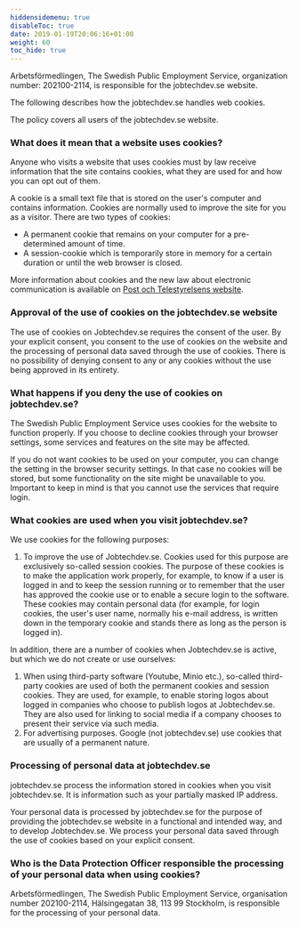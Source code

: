 ```yaml
---
hiddensidemenu: true
disableToc: true
date: 2019-01-19T20:06:16+01:00
weight: 60
toc_hide: true
---
```



Arbetsförmedlingen, The Swedish Public Employment Service, organization number: 202100-2114, is responsible for the jobtechdev.se website.

The following describes how the jobtechdev.se handles web cookies.

The policy covers all users of the jobtechdev.se website.

### What does it mean that a website uses cookies?

Anyone who visits a website that uses cookies must by law receive information that the site contains cookies, what they are used for and how you can opt out of them.

A cookie is a small text file that is stored on the user's computer and contains information. Cookies are normally used to improve the site for you as a visitor. There are two types of cookies:

- A permanent cookie that remains on your computer for a pre-determined amount of time.
- A session-cookie which is temporarily store in memory for a certain duration or until the web browser is closed.

More information about cookies and the new law about electronic communication is available on [Post och Telestyrelsens website](http://www.pts.se).

### Approval of the use of cookies on the jobtechdev.se website

The use of cookies on Jobtechdev.se requires the consent of the user. By your explicit consent, you consent to the use of cookies on the website and the processing of personal data saved through the use of cookies. There is no possibility of denying consent to any or any cookies without the use being approved in its entirety.

### What happens if you deny the use of cookies on jobtechdev.se?

The Swedish Public Employment Service uses cookies for the website to function properly. If you choose to decline cookies through your browser settings, some services and features on the site may be affected.

If you do not want cookies to be used on your computer, you can change the setting in the browser security settings. In that case no cookies will be stored, but some functionality on the site might be unavailable to you. Important to keep in mind is that you cannot use the services that require login.

### What cookies are used when you visit jobtechdev.se?

We use cookies for the following purposes:

1. To improve the use of Jobtechdev.se. Cookies used for this purpose are exclusively so-called session cookies. The purpose of these cookies is to make the application work properly, for example, to know if a user is logged in and to keep the session running or to remember that the user has approved the cookie use or to enable a secure login to the software. These cookies may contain personal data (for example, for login cookies, the user's user name, normally his e-mail address, is written down in the temporary cookie and stands there as long as the person is logged in).

In addition, there are a number of cookies when Jobtechdev.se is active, but which we do not create or use ourselves:

1. When using third-party software (Youtube, Minio etc.), so-called third-party cookies are used of both the permanent cookies and session cookies. They are used, for example, to enable storing logos about logged in companies who choose to publish logos at Jobtechdev.se. They are also used for linking to social media if a company chooses to present their service via such media.
2. For advertising purposes. Google (not jobtechdev.se) use cookies that are usually of a permanent nature.

### Processing of personal data at jobtechdev.se

jobtechdev.se process the information stored in cookies when you visit jobtechdev.se. It is information such as your partially masked IP address.

Your personal data is processed by jobtechdev.se for the purpose of providing the jobtechdev.se website in a functional and intended way, and to develop Jobtechdev.se. We process your personal data saved through the use of cookies based on your explicit consent.

### Who is the Data Protection Officer responsible the processing of your personal data when using cookies?

Arbetsförmedlingen, The Swedish Public Employment Service, organisation number 202100-2114, Hälsingegatan 38, 113 99 Stockholm, is responsible for the processing of your personal data.
                                                                                                                                                                                                                                                                                                                                                                                                                                                                                                                                                                                                                                                                 
